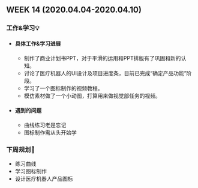 WEEK 14 (2020.04.04-2020.04.10)
----------------------------

### 工作&学习💡

+ #### 具体工作&学习进展

  + 制作了商业计划书PPT，对于平滑的运用和PPT排版有了巩固和新的认知。
  + 讨论了医疗机器人的UI设计及项目进度条，目前已完成“确定产品功能”阶段。
  + 学习了一个图标制作的视频教程。
  + 模仿素材做了一个小动图，打算用来做视觉部任务的视频。

+ #### 遇到的问题

  + 曲线练习老是忘记
  + 图标制作需从头开始学

### 下周规划👻

+ 练习曲线
+ 学习图标制作
+ 设计医疗机器人产品图标


